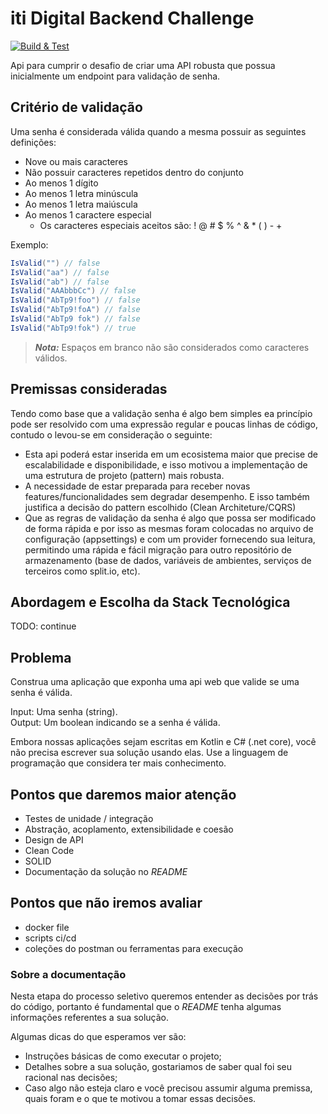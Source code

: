 # iti Digital Backend Challenge

[![Build & Test](https://github.com/rodriguesrm/itidigital-backend-challenge/actions/workflows/dotnet-core.yml/badge.svg)](https://github.com/rodriguesrm/itidigital-backend-challenge/actions/workflows/dotnet-core.yml)

Api para cumprir o desafio de criar uma API robusta que possua inicialmente um endpoint para validação de senha.

## Critério de validação

Uma senha é considerada válida quando a mesma possuir as seguintes definições:

- Nove ou mais caracteres
- Não possuir caracteres repetidos dentro do conjunto
- Ao menos 1 dígito
- Ao menos 1 letra minúscula
- Ao menos 1 letra maiúscula
- Ao menos 1 caractere especial
  - Os caracteres especiais aceitos são: ! @ # $ % ^ & * ( ) - +

Exemplo:  

```c#
IsValid("") // false  
IsValid("aa") // false  
IsValid("ab") // false  
IsValid("AAAbbbCc") // false  
IsValid("AbTp9!foo") // false  
IsValid("AbTp9!foA") // false
IsValid("AbTp9 fok") // false
IsValid("AbTp9!fok") // true
```

> **_Nota:_**  Espaços em branco não são considerados como caracteres válidos.

## Premissas consideradas

Tendo como base que a validação senha é algo bem simples ea princípio pode ser resolvido com uma expressão regular e poucas linhas de código, contudo o levou-se em consideração o seguinte:

* Esta api poderá estar inserida em um ecosistema maior que precise de escalabilidade e disponibilidade, e isso motivou a implementação de uma estrutura de projeto (pattern) mais robusta.
* A necessidade de estar preparada para receber novas features/funcionalidades sem degradar desempenho. E isso também justifica a decisão do pattern escolhido (Clean Architeture/CQRS)
* Que as regras de validação da senha é algo que possa ser modificado de forma rápida e por isso as mesmas foram colocadas no arquivo de configuração (appsettings) e com um provider fornecendo sua leitura, permitindo uma rápida e fácil migração para outro repositório de armazenamento (base de dados, variáveis de ambientes, serviços de terceiros como split.io, etc).

## Abordagem e Escolha da Stack Tecnológica

TODO: continue

## Problema

Construa uma aplicação que exponha uma api web que valide se uma senha é válida.

Input: Uma senha (string).  
Output: Um boolean indicando se a senha é válida.

Embora nossas aplicações sejam escritas em Kotlin e C# (.net core), você não precisa escrever sua solução usando elas. Use a linguagem de programação que considera ter mais conhecimento.

## Pontos que daremos maior atenção

- Testes de unidade / integração
- Abstração, acoplamento, extensibilidade e coesão
- Design de API
- Clean Code
- SOLID
- Documentação da solução no *README* 

## Pontos que não iremos avaliar

- docker file
- scripts ci/cd
- coleções do postman ou ferramentas para execução

### Sobre a documentação

Nesta etapa do processo seletivo queremos entender as decisões por trás do código, portanto é fundamental que o *README* tenha algumas informações referentes a sua solução.

Algumas dicas do que esperamos ver são:

- Instruções básicas de como executar o projeto;
- Detalhes sobre a sua solução, gostariamos de saber qual foi seu racional nas decisões;
- Caso algo não esteja claro e você precisou assumir alguma premissa, quais foram e o que te motivou a tomar essas decisões.
